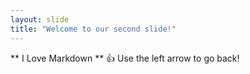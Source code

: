 ```yaml
---
layout: slide
title: "Welcome to our second slide!"
---
```

** I Love Markdown ** :+1:
Use the left arrow to go back!
